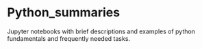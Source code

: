# Python_summaries
Jupyter notebooks with brief descriptions and examples of python fundamentals and frequently needed tasks.
